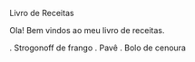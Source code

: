 Livro de Receitas

Ola! Bem vindos ao meu livro de receitas.

. Strogonoff de frango
. Pavê
. Bolo de cenoura
